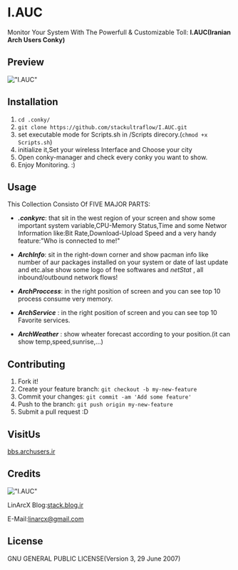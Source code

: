 # I.AUC
Monitor Your System With The Powerfull & Customizable Toll: **I.AUC(Iranian Arch Users Conky)**

## Preview
!["I.AUC"](http://uupload.ir/files/lfcn_screenshot_from_2016-04-09_14-31-35.png "I.AUC")

## Installation
1. `cd .conky/` 
2. `git clone https://github.com/stackultraflow/I.AUC.git`
3. set executable mode for Scripts.sh in /Scripts direcory.(`chmod +x Scripts.sh`)
4. initialize it,Set your wireless Interface and Choose your city
5. Open conky-manager and check every conky you want to show.
6. Enjoy Monitoring. :)

## Usage
This Collection Consisto Of FIVE MAJOR PARTS:

- **_.conkyrc_**: that sit in the west region of your screen and show some important system variable,CPU-Memory Status,Time and some Networ Information like:Bit Rate,Download-Upload Speed and a very handy feature:"Who is connected to me!"
+ **_ArchInfo_**: sit in the right-down corner and show pacman info like number of aur packages installed on your system or date of last update and etc.alse show some logo of free softwares and _netStat_ , all inbound/outbound network flows!
- **_ArchProccess_**: in the right position of screen and you can see top 10 process consume very memory.
+ **_ArchService_** : in the right position of screen and you can see top 10 Favorite services.
- **_ArchWeather_** : show wheater forecast according to your position.(it can show temp,speed,sunrise,...)

## Contributing
1. Fork it!
2. Create your feature branch: `git checkout -b my-new-feature`
3. Commit your changes: `git commit -am 'Add some feature'`
4. Push to the branch: `git push origin my-new-feature`
5. Submit a pull request :D


## VisitUs
[bbs.archusers.ir](http://bbs.archusers.ir/index.php)
## Credits
!["I.AUC"](http://uupload.ir/files/8jwe_mrrobot.jpg "I.AUC")

LinArcX
Blog:[stack.blog.ir](http://stack.blog.ir/)

E-Mail:linarcx@gmail.com
## License
GNU GENERAL PUBLIC LICENSE(Version 3, 29 June 2007)

